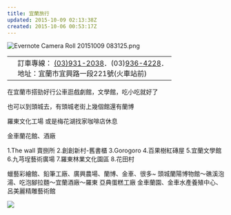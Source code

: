 ```yaml
---
title: 宜蘭旅行
updated: 2015-10-09 02:13:38Z
created: 2015-10-06 00:53:17Z
---
```



![Evernote Camera Roll 20151009 083125.png](../../../_resources/Evernote_Camera_Roll_20151009_08)


|     |     |
| --- | --- |
|     | 訂車專線： [(03)931-2038](http://www.ete.com.tw/yida/mob/tel:(03)931-2038)．(03)[936-4228](http://www.ete.com.tw/yida/mob/tel:936-4228)．<br>地址：宜蘭市宜興路一段221號(火車站前) |


在宜蘭市搭勁好行公車逛戲劇館，文學館，吃小吃就好了


也可以到頭城去，有頭城老街上幾個館還有蘭博


羅東文化工場 或是梅花湖找家咖啡店休息


金車蘭花館、酒廠


1.The wall 賣捌所
2.創創新村-舊書櫃
3.Gorogoro
4.百果樹紅磚屋
5.宜蘭文學館
6.九芎埕藝術廣場
7.羅東林業文化園區
8.花田村


蠟藝彩繪館、鉛筆工廠、廣興農場、蘭博、金車、很多~
頭城蘭陽博物館～礁溪泡湯、吃泡腳拉麵～宜蘭酒廠～羅東
亞典蛋糕工廠
金車蘭園、金車水產養殖中心、呂美麗精雕藝術館


![](../../../_resources/c2d4d40214b0f6dd2da9c099a32ff3eb.jpg)